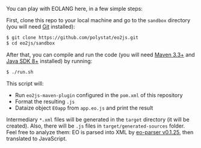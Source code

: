 You can play with EOLANG here, in a few simple steps:

First, clone this repo to your local machine and go
to the `sandbox` directory (you will need
[Git](https://git-scm.com/book/en/v2/Getting-Started-Installing-Git)
installed):

```bash
$ git clone https://github.com/polystat/eo2js.git
$ cd eo2js/sandbox
```

After that, you can compile and run the code (you will need
[Maven 3.3+](https://maven.apache.org/)
and [Java SDK 8+](https://www.java.com/en/download/) installed) by running:

```bash
$ ./run.sh
```
This script will:
* Run `eo2js-maven-plugin` configured in the `pom.xml` of this repository
* Format the resulting `.js`
* Dataize object `EOapp` from `app.eo.js` and print the result

Intermediary `*.xml` files will be generated in the `target` directory (it will
be created). Also, there will be `.js` files in `target/generated-sources` folder. Feel free to analyze
them: EO is parsed into XML by [eo-parser v0.1.25](https://mvnrepository.com/artifact/org.eolang/eo-parser), then translated to JavaScript.
